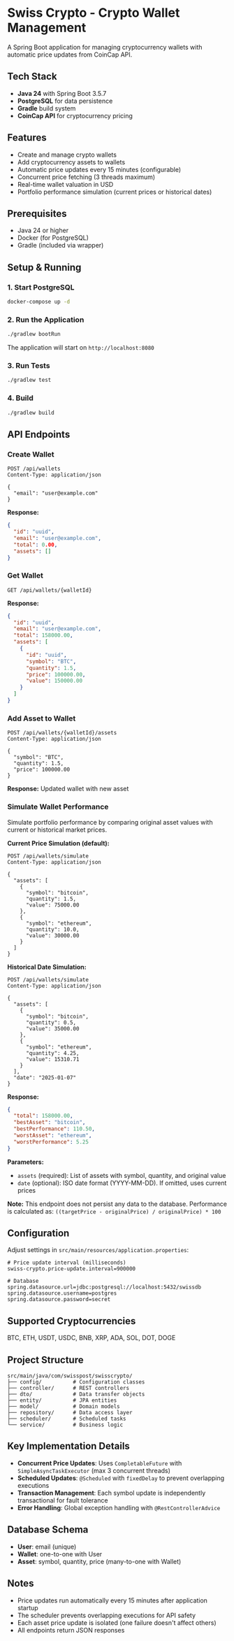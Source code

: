 # Swiss Crypto - Crypto Wallet Management

A Spring Boot application for managing cryptocurrency wallets with automatic price updates from CoinCap API.

## Tech Stack

- **Java 24** with Spring Boot 3.5.7
- **PostgreSQL** for data persistence
- **Gradle** build system
- **CoinCap API** for cryptocurrency pricing

## Features

- Create and manage crypto wallets
- Add cryptocurrency assets to wallets
- Automatic price updates every 15 minutes (configurable)
- Concurrent price fetching (3 threads maximum)
- Real-time wallet valuation in USD
- Portfolio performance simulation (current prices or historical dates)

## Prerequisites

- Java 24 or higher
- Docker (for PostgreSQL)
- Gradle (included via wrapper)

## Setup & Running

### 1. Start PostgreSQL

```bash
docker-compose up -d
```

### 2. Run the Application

```bash
./gradlew bootRun
```

The application will start on `http://localhost:8080`

### 3. Run Tests

```bash
./gradlew test
```

### 4. Build

```bash
./gradlew build
```

## API Endpoints

### Create Wallet

```http
POST /api/wallets
Content-Type: application/json

{
  "email": "user@example.com"
}
```

**Response:**
```json
{
  "id": "uuid",
  "email": "user@example.com",
  "total": 0.00,
  "assets": []
}
```

### Get Wallet

```http
GET /api/wallets/{walletId}
```

**Response:**
```json
{
  "id": "uuid",
  "email": "user@example.com",
  "total": 158000.00,
  "assets": [
    {
      "id": "uuid",
      "symbol": "BTC",
      "quantity": 1.5,
      "price": 100000.00,
      "value": 150000.00
    }
  ]
}
```

### Add Asset to Wallet

```http
POST /api/wallets/{walletId}/assets
Content-Type: application/json

{
  "symbol": "BTC",
  "quantity": 1.5,
  "price": 100000.00
}
```

**Response:** Updated wallet with new asset

### Simulate Wallet Performance

Simulate portfolio performance by comparing original asset values with current or historical market prices.

**Current Price Simulation (default):**
```http
POST /api/wallets/simulate
Content-Type: application/json

{
  "assets": [
    {
      "symbol": "bitcoin",
      "quantity": 1.5,
      "value": 75000.00
    },
    {
      "symbol": "ethereum",
      "quantity": 10.0,
      "value": 30000.00
    }
  ]
}
```

**Historical Date Simulation:**
```http
POST /api/wallets/simulate
Content-Type: application/json

{
  "assets": [
    {
      "symbol": "bitcoin",
      "quantity": 0.5,
      "value": 35000.00
    },
    {
      "symbol": "ethereum",
      "quantity": 4.25,
      "value": 15310.71
    }
  ],
  "date": "2025-01-07"
}
```

**Response:**
```json
{
  "total": 158000.00,
  "bestAsset": "bitcoin",
  "bestPerformance": 110.50,
  "worstAsset": "ethereum",
  "worstPerformance": 5.25
}
```

**Parameters:**
- `assets` (required): List of assets with symbol, quantity, and original value
- `date` (optional): ISO date format (YYYY-MM-DD). If omitted, uses current prices

**Note:** This endpoint does not persist any data to the database. Performance is calculated as: `((targetPrice - originalPrice) / originalPrice) * 100`

## Configuration

Adjust settings in `src/main/resources/application.properties`:

```properties
# Price update interval (milliseconds)
swiss-crypto.price-update.interval=900000

# Database
spring.datasource.url=jdbc:postgresql://localhost:5432/swissdb
spring.datasource.username=postgres
spring.datasource.password=secret
```

## Supported Cryptocurrencies

BTC, ETH, USDT, USDC, BNB, XRP, ADA, SOL, DOT, DOGE

## Project Structure

```
src/main/java/com/swisspost/swisscrypto/
├── config/          # Configuration classes
├── controller/      # REST controllers
├── dto/             # Data transfer objects
├── entity/          # JPA entities
├── model/           # Domain models
├── repository/      # Data access layer
├── scheduler/       # Scheduled tasks
└── service/         # Business logic
```

## Key Implementation Details

- **Concurrent Price Updates**: Uses `CompletableFuture` with `SimpleAsyncTaskExecutor` (max 3 concurrent threads)
- **Scheduled Updates**: `@Scheduled` with `fixedDelay` to prevent overlapping executions
- **Transaction Management**: Each symbol update is independently transactional for fault tolerance
- **Error Handling**: Global exception handling with `@RestControllerAdvice`

## Database Schema

- **User**: email (unique)
- **Wallet**: one-to-one with User
- **Asset**: symbol, quantity, price (many-to-one with Wallet)

## Notes

- Price updates run automatically every 15 minutes after application startup
- The scheduler prevents overlapping executions for API safety
- Each asset price update is isolated (one failure doesn't affect others)
- All endpoints return JSON responses
